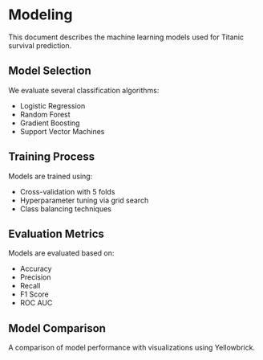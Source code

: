 # Modeling

This document describes the machine learning models used for Titanic survival prediction.

## Model Selection
We evaluate several classification algorithms:
- Logistic Regression
- Random Forest
- Gradient Boosting
- Support Vector Machines

## Training Process
Models are trained using:
- Cross-validation with 5 folds
- Hyperparameter tuning via grid search
- Class balancing techniques

## Evaluation Metrics
Models are evaluated based on:
- Accuracy
- Precision
- Recall
- F1 Score
- ROC AUC

## Model Comparison
A comparison of model performance with visualizations using Yellowbrick.